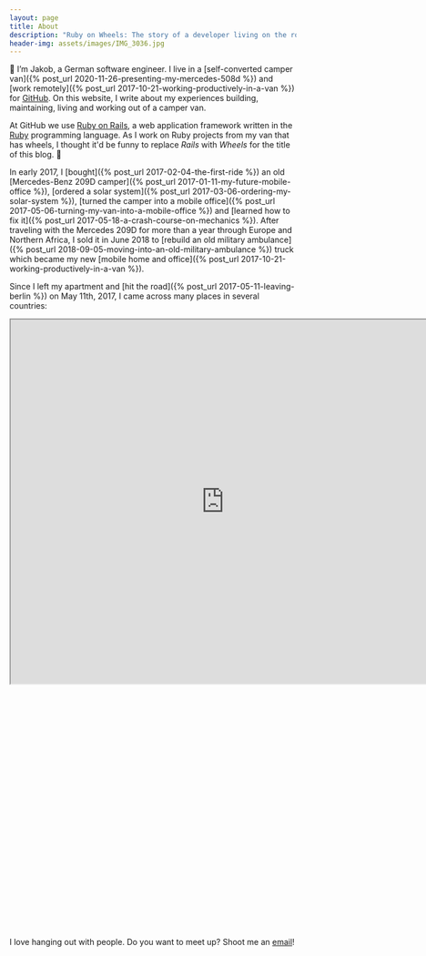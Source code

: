 ```yaml
---
layout: page
title: About
description: "Ruby on Wheels: The story of a developer living on the road."
header-img: assets/images/IMG_3036.jpg
---
```


:wave: I’m Jakob, a German software engineer. I live in a [self-converted camper van]({% post_url 2020-11-26-presenting-my-mercedes-508d %}) and [work remotely]({% post_url 2017-10-21-working-productively-in-a-van %}) for [GitHub](https://github.com/). On this website, I write about my experiences building, maintaining, living and working out of a camper van.

At GitHub we use [Ruby on Rails](http://rubyonrails.org/), a web application framework written in the [Ruby](https://www.ruby-lang.org) programming language. As I work on Ruby projects from my van that has wheels, I thought it'd be funny to replace *Rails* with *Wheels* for the title of this blog. :thinking:

In early 2017, I [bought]({% post_url 2017-02-04-the-first-ride %}) an old [Mercedes-Benz 209D camper]({% post_url 2017-01-11-my-future-mobile-office %}), [ordered a solar system]({% post_url 2017-03-06-ordering-my-solar-system %}), [turned the camper into a mobile office]({% post_url 2017-05-06-turning-my-van-into-a-mobile-office %}) and [learned how to fix it]({% post_url 2017-05-18-a-crash-course-on-mechanics %}). After traveling with the Mercedes 209D for more than a year through Europe and Northern Africa, I sold it in June 2018 to [rebuild an old military ambulance]({% post_url 2018-09-05-moving-into-an-old-military-ambulance %}) truck which became my new [mobile home and office]({% post_url 2017-10-21-working-productively-in-a-van %}).

Since I left my apartment and [hit the road]({% post_url 2017-05-11-leaving-berlin %}) on May 11th, 2017, I came across many places in several countries:

<div class="google-maps" style="padding-bottom: 85%">
  <iframe src="https://www.google.com/maps/d/embed?mid=1oJWtlohfxJ_Oa4t3XFDdOOyyJK4" width="750" height="640"></iframe>
</div>

I love hanging out with people. Do you want to meet up? Shoot me an [email](mailto:jakob.class@gmail.com)!
